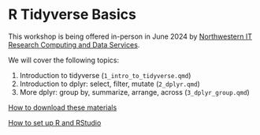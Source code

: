# R Tidyverse Basics

This workshop is being offered in-person in June 2024 by [Northwestern IT Research Computing and Data Services](https://www.it.northwestern.edu/departments/it-services-support/research/).

We will cover the following topics:

1. Introduction to tidyverse (`1_intro_to_tidyverse.qmd`)
2. Introduction to dplyr: select, filter, mutate (`2_dplyr.qmd`)
3. More dplyr: group by, summarize, arrange, across (`3_dplyr_group.qmd`)

[How to download these materials](https://sites.northwestern.edu/researchcomputing/resources/downloading-from-github/)

[How to set up R and RStudio](https://sites.northwestern.edu/researchcomputing/resources/r-and-rstudio/)
